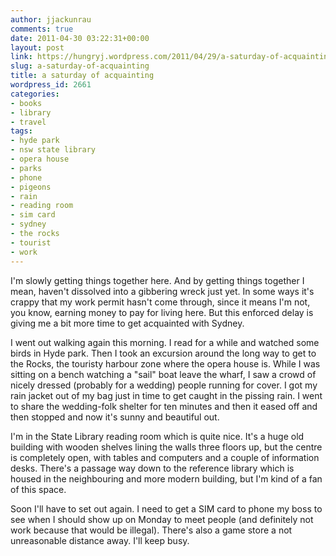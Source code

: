 ```yaml
---
author: jjackunrau
comments: true
date: 2011-04-30 03:22:31+00:00
layout: post
link: https://hungryj.wordpress.com/2011/04/29/a-saturday-of-acquainting/
slug: a-saturday-of-acquainting
title: a saturday of acquainting
wordpress_id: 2661
categories:
- books
- library
- travel
tags:
- hyde park
- nsw state library
- opera house
- parks
- phone
- pigeons
- rain
- reading room
- sim card
- sydney
- the rocks
- tourist
- work
---
```


I'm slowly getting things together here. And by getting things together I mean, haven't dissolved into a gibbering wreck just yet. In some ways it's crappy that my work permit hasn't come through, since it means I'm not, you know, earning money to pay for living here. But this enforced delay is giving me a bit more time to get acquainted with Sydney.

I went out walking again this morning. I read for a while and watched some birds in Hyde park. Then I took an excursion around the long way to get to the Rocks, the touristy harbour zone where the opera house is. While I was sitting on a bench watching a "sail" boat leave the wharf, I saw a crowd of nicely dressed (probably for a wedding) people running for cover. I got my rain jacket out of my bag just in time to get caught in the pissing rain. I went to share the wedding-folk shelter for ten minutes and then it eased off and then stopped and now it's sunny and beautiful out.

I'm in the State Library reading room which is quite nice. It's a huge old building with wooden shelves lining the walls three floors up, but the centre is completely open, with tables and computers and a couple of information desks. There's a passage way down to the reference library which is housed in the neighbouring and more modern building, but I'm kind of a fan of this space.

Soon I'll have to set out again. I need to get a SIM card to phone my boss to see when I should show up on Monday to meet people (and definitely not work because that would be illegal). There's also a game store a not unreasonable distance away. I'll keep busy.
